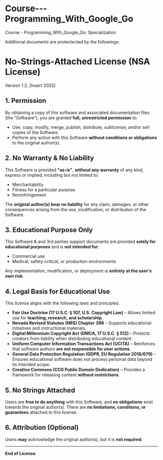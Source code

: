 # Course---Programming_With_Google_Go
Course - Programming_With_Google_Go: Specialization


Additional documents are protectected by the followings:
# No-Strings-Attached License (NSA License)
Version 1.2, [Insert 2025]

## 1. Permission
By obtaining a copy of this software and associated documentation files (the “Software”), you are granted **full, unrestricted permission** to:
- Use, copy, modify, merge, publish, distribute, sublicense, and/or sell copies of the Software.
- Perform any action with this Software **without conditions or obligations** to the original author(s).

## 2. No Warranty & No Liability
This Software is provided **"as-is"**, **without any warranty** of any kind, express or implied, including but not limited to:
- Merchantability
- Fitness for a particular purpose
- Noninfringement

The **original author(s) bear no liability** for any claim, damages, or other consequences arising from the use, modification, or distribution of the Software.

## 3. Educational Purpose Only
This Software & and 3rd parties support documents are provided **solely for educational purposes** and is **not intended for**:
- Commercial use
- Medical, safety-critical, or production environments

Any implementation, modification, or deployment is **entirely at the user's own risk**.

## 4. Legal Basis for Educational Use
This license aligns with the following laws and principles:
- **Fair Use Doctrine (17 U.S.C. § 107, U.S. Copyright Law)** – Allows limited use for **teaching, research, and scholarship**.
- **Nevada Revised Statutes (NRS) Chapter 388** – Supports educational initiatives and instructional materials.
- **Digital Millennium Copyright Act (DMCA, 17 U.S.C. § 512)** – Protects creators from liability when distributing educational content.
- **Uniform Computer Information Transactions Act (UCITA)** – Reinforces that software authors **are not responsible for user actions**.
- **General Data Protection Regulation (GDPR, EU Regulation 2016/679)** – Ensures educational software does not process personal data beyond its intended scope.
- **Creative Commons (CC0 Public Domain Dedication)** – Provides a framework for releasing content **without restrictions**.

## 5. No Strings Attached
Users are **free to do anything** with this Software, and **no obligations** exist towards the original author(s).
There are **no limitations, conditions, or guarantees** attached to this license.

## 6. Attribution (Optional)
Users **may** acknowledge the original author(s), but it is **not required**.

---
**End of License**
